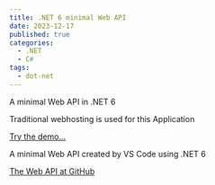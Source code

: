 ```yaml
---
title: .NET 6 minimal Web API 
date: 2023-12-17
published: true
categories:
  - .NET
  - C#
tags:
  - dot-net
---
```



A minimal Web API in .NET 6

Traditional webhosting is used for this Application

<a href="https://dotnet.minimal.api.persteenolsen.com/products" target="_blank" title="Minimal Web API in .NET 6">Try the demo...</a>

<p>A minimal Web API created by VS Code using .NET 6</p>

<a href="https://github.com/persteenolsen/dotnet-6-minimal-api" target="_blank">The Web API at GitHub</a>
